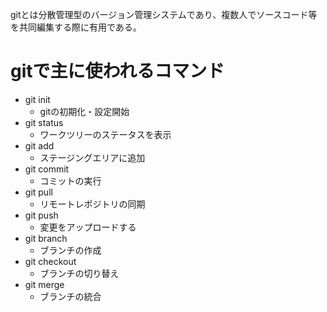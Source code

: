 gitとは分散管理型のバージョン管理システムであり、複数人でソースコード等を共同編集する際に有用である。  
# gitで主に使われるコマンド  
* git init  
    * gitの初期化・設定開始
* git status
    * ワークツリーのステータスを表示
* git add
    * ステージングエリアに追加
* git commit
    * コミットの実行
* git pull
    * リモートレポジトリの同期
* git push
    * 変更をアップロードする
* git branch
    * ブランチの作成
* git checkout
    * ブランチの切り替え
* git merge
    * ブランチの統合